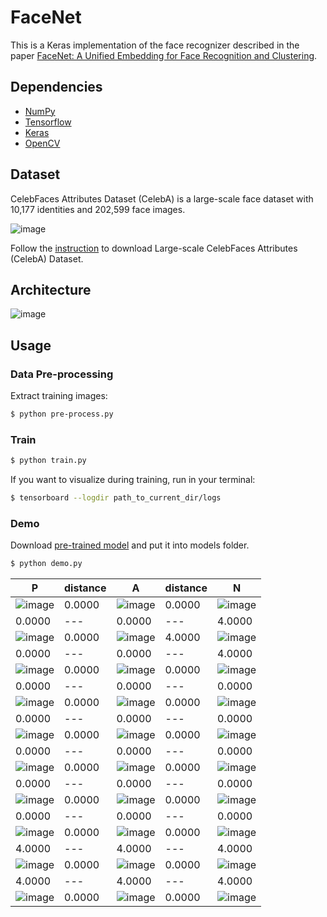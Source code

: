 # FaceNet

This is a Keras implementation of the face recognizer described in the paper [FaceNet: A Unified Embedding for Face Recognition and Clustering](https://arxiv.org/abs/1503.03832).

## Dependencies
- [NumPy](http://docs.scipy.org/doc/numpy-1.10.1/user/install.html)
- [Tensorflow](https://www.tensorflow.org/versions/r0.8/get_started/os_setup.html)
- [Keras](https://keras.io/#installation)
- [OpenCV](https://opencv-python-tutroals.readthedocs.io/en/latest/)

## Dataset

CelebFaces Attributes Dataset (CelebA) is a large-scale face dataset with 10,177 identities and 202,599 face images.

![image](https://github.com/foamliu/FaceNet/raw/master/images/CelebA.png)

Follow the [instruction](http://mmlab.ie.cuhk.edu.hk/projects/CelebA.html) to download Large-scale CelebFaces Attributes (CelebA) Dataset.

## Architecture
![image](https://github.com/foamliu/FaceNet/raw/master/images/model.png)

## Usage
### Data Pre-processing
Extract training images:
```bash
$ python pre-process.py
```

### Train
```bash
$ python train.py
```

If you want to visualize during training, run in your terminal:
```bash
$ tensorboard --logdir path_to_current_dir/logs
```

### Demo

Download [pre-trained model](https://github.com/foamliu/Look-Into-Person/releases/download/v1.0/model.119-2.2473.hdf5) and put it into models folder.

```bash
$ python demo.py
```

P | distance | A | distance | N |
|---|---|---|---|---|
|![image](https://github.com/foamliu/FaceNet/raw/master/images/0_p_image.png)|0.0000|![image](https://github.com/foamliu/FaceNet/raw/master/images/0_a_image.png)|0.0000|![image](https://github.com/foamliu/FaceNet/raw/master/images/0_n_image.png)|
|0.0000|---|0.0000|---|4.0000|
|![image](https://github.com/foamliu/FaceNet/raw/master/images/1_p_image.png)|0.0000|![image](https://github.com/foamliu/FaceNet/raw/master/images/1_a_image.png)|4.0000|![image](https://github.com/foamliu/FaceNet/raw/master/images/1_n_image.png)|
|0.0000|---|0.0000|---|4.0000|
|![image](https://github.com/foamliu/FaceNet/raw/master/images/2_p_image.png)|0.0000|![image](https://github.com/foamliu/FaceNet/raw/master/images/2_a_image.png)|0.0000|![image](https://github.com/foamliu/FaceNet/raw/master/images/2_n_image.png)|
|0.0000|---|0.0000|---|0.0000|
|![image](https://github.com/foamliu/FaceNet/raw/master/images/3_p_image.png)|0.0000|![image](https://github.com/foamliu/FaceNet/raw/master/images/3_a_image.png)|0.0000|![image](https://github.com/foamliu/FaceNet/raw/master/images/3_n_image.png)|
|0.0000|---|0.0000|---|0.0000|
|![image](https://github.com/foamliu/FaceNet/raw/master/images/4_p_image.png)|0.0000|![image](https://github.com/foamliu/FaceNet/raw/master/images/4_a_image.png)|0.0000|![image](https://github.com/foamliu/FaceNet/raw/master/images/4_n_image.png)|
|0.0000|---|0.0000|---|0.0000|
|![image](https://github.com/foamliu/FaceNet/raw/master/images/5_p_image.png)|0.0000|![image](https://github.com/foamliu/FaceNet/raw/master/images/5_a_image.png)|0.0000|![image](https://github.com/foamliu/FaceNet/raw/master/images/5_n_image.png)|
|0.0000|---|0.0000|---|0.0000|
|![image](https://github.com/foamliu/FaceNet/raw/master/images/6_p_image.png)|0.0000|![image](https://github.com/foamliu/FaceNet/raw/master/images/6_a_image.png)|0.0000|![image](https://github.com/foamliu/FaceNet/raw/master/images/6_n_image.png)|
|0.0000|---|0.0000|---|0.0000|
|![image](https://github.com/foamliu/FaceNet/raw/master/images/7_p_image.png)|0.0000|![image](https://github.com/foamliu/FaceNet/raw/master/images/7_a_image.png)|0.0000|![image](https://github.com/foamliu/FaceNet/raw/master/images/7_n_image.png)|
|4.0000|---|4.0000|---|4.0000|
|![image](https://github.com/foamliu/FaceNet/raw/master/images/8_p_image.png)|0.0000|![image](https://github.com/foamliu/FaceNet/raw/master/images/8_a_image.png)|0.0000|![image](https://github.com/foamliu/FaceNet/raw/master/images/8_n_image.png)|
|4.0000|---|4.0000|---|4.0000|
|![image](https://github.com/foamliu/FaceNet/raw/master/images/9_p_image.png)|0.0000|![image](https://github.com/foamliu/FaceNet/raw/master/images/9_a_image.png)|0.0000|![image](https://github.com/foamliu/FaceNet/raw/master/images/9_n_image.png)|